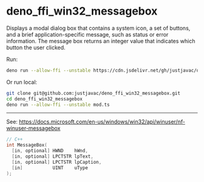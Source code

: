 # deno_ffi_win32_messagebox

Displays a modal dialog box that contains a system icon, a set of buttons, and a
brief application-specific message, such as status or error information. The
message box returns an integer value that indicates which button the user
clicked.

Run:

```bash
deno run --allow-ffi --unstable https://cdn.jsdelivr.net/gh/justjavac/deno_ffi_win32_messagebox@main/mod.ts
```

Or run local:

```bash
git clone git@github.com:justjavac/deno_ffi_win32_messagebox.git
cd deno_ffi_win32_messagebox
deno run --allow-ffi --unstable mod.ts
```

---

See:
<https://docs.microsoft.com/en-us/windows/win32/api/winuser/nf-winuser-messagebox>

```cpp
// C++
int MessageBox(
  [in, optional] HWND    hWnd,
  [in, optional] LPCTSTR lpText,
  [in, optional] LPCTSTR lpCaption,
  [in]           UINT    uType
);
```
